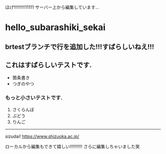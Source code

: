 ほげ!!!!!!!!!11111
サーバー上から編集しています...

# hello_subarashiki_sekai

## brtestブランチで行を追加した!!!すばらしいねえ!!!

## これはすばらしいテストです.

- 箇条書き
- つぎのやつ

### もっと小さいテストです.

1. さくらんぼ
2. ぶどう
3. りんご

---------

sizudai!
https://www.shizuoka.ac.jp/

ローカルから編集もできて嬉しい!!!!!!!!!!
さらに編集しちゃいました笑
